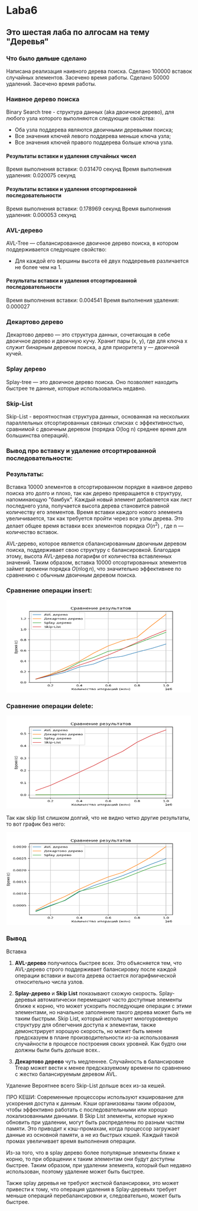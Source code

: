 # Laba6

## Это шестая лаба по алгосам на тему "Деревья"

### Что было ~~дальше~~ сделано
Написана реализация наивного дерева поиска. Сделано 100000 вставок случайных элементов. Засечено время работы. Сделано 50000 удалений. Засечено время работы.

### Наивное дерево поиска
Binary Search tree - структура данных (aka двоичное дерево), для любого узла которого выполняются следующие свойства:

- Оба узла поддерева являются двоичными деревьями поиска;
- Все значения ключей левого поддерева меньше ключа узла;
- Все значения ключей правого поддерева больше ключа узла.

#### Результаты вставки и удаления случайных чисел
Время выполнения вставки: 0.031470 секунд
Время выполнения удаления: 0.020075 секунд

#### Результаты вставки и удаления отсортированной последовательности
Время выполнения вставки: 0.178969 секунд
Время выполнения удаления: 0.000053 секунд


### AVL-дерево
AVL-Tree — сбалансированное двоичное дерево поиска, в котором поддерживается следующее свойство:
- Для каждой его вершины высота её двух поддеревьев различается не более чем на 1.

#### Результаты вставки и удаления отсортированной последовательности
Время выполнения вставки: 0.004541
Время выполнения удаления: 0.000027

### Декартово дерево
Декартово дерево — это структура данных, сочетающая в себе двоичное дерево и двоичную кучу. Хранит пары (x, y), где для ключа x служит бинарным деревом поиска, а для приоритета y — двоичной кучей.

### Splay дерево
Splay-tree — это двоичное дерево поиска. Оно позволяет находить быстрее те данные, которые использовались недавно.

### Skip-List
Skip-List - вероятностная структура данных, основанная на нескольких параллельных отсортированных связных списках с эффективностью, сравнимой с двоичным деревом (порядка O(log n) среднее время для большинства операций).


### Вывод про вставку и удаление отсортированной последовательности:

### Результаты:
Вставка 10000 элементов в отсортированном порядке в наивное дерево поиска это долго и плохо, так как дерево превращается в структуру, напоминающую "бамбук". Каждый новый элемент добавляется как лист последнего узла, получается высота дерева становится равной количеству его элементов. Время вставки каждого нового элемента увеличивается, так как требуется пройти через все узлы дерева. Это делает общее время вставки всех элементов порядка $O(n^2)$ , где n — количество вставок.

AVL-дерево, которое является сбалансированным двоичным деревом поиска, поддерживает свою структуру с балансировкой. Благодаря этому, высота AVL-дерева логарифм от количества вставленных значений. Таким образом, вставка 10000 отсортированных элементов займет времени порядка $O(n \log n)$, что значительно эффективнее по сравнению с обычным двоичным деревом поиска.


### Сравнение операции insert:

<img src = "./Pictures/Figure_1.png" width="500" height="250">

### Сравнение операции delete:

<img src = "./Pictures/Figure_2.png" width="500" height="250">

Так как skip list слишком долгий, что не видно четко другие результаты, то вот график без него:

<img src = "./Pictures/Figure_3.png" width="500" height="250">

### Вывод
Вставка
1. **AVL-дерево** получилось быстрее всех. Это объясняется тем, что AVL-дерево строго поддерживает балансировку после каждой операции вставки и высота дерева остается логарифмической относительно числа узлов.

2. **Splay-дерево** и **Skip List** показывают схожую скорость. Splay-деревья автоматически перемещают часто доступные элементы ближе к корню, что может ускорить последующие операции с этими элементами, но начальное заполнение такого дерева может быть не таким быстрым. Skip List, который использует многоуровневую структуру для облегчения доступа к элементам, также демонстрирует хорошую скорость, но может быть менее предсказуем в плане производительности из-за использования случайности в процессе построения своих уровней. Как будто они должны были быть дольше всех..

3. **Декартово дерево** чуть медленнее. Случайность в балансировке Treap может вести к менее предсказуемому времени по сравнению с жестко балансируемым деревом AVL.

Удаление
Вероятнее всего Skip-List дольше всех из-за кешей.

ПРО КЕШИ: Современные процессоры используют кэширование для ускорения доступа к данным. Кэши организованы таким образом, чтобы эффективно работать с последовательными или хорошо локализованными данными. В Skip List элементы, которые нужно обновить при удалении, могут быть распределены по разным частям памяти. Это приводит к кэш-промахам, когда процессор загружает данные из основной памяти, а не из быстрых кэшей. Каждый такой промах увеличивает время выполнения операции.

Из-за того, что в splay дерево более популярные элементы ближе к корню, то при обращении к таким элементам они будут доступны быстрее. Таким образом, при удалении элемента, который был недавно использован, поэтому удаление может быть быстрее.

Также splay деревья не требуют жесткой балансировки, это может привести к тому, что операция удаления в Splay-деревьях требует меньше операций перебалансировки и, следовательно, может быть быстрее.

